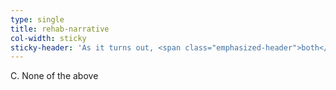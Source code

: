 ```yaml
---
type: single
title: rehab-narrative
col-width: sticky
sticky-header: 'As it turns out, <span class="emphasized-header">both</span> these answers are <span class="emphasized-header">incomplete</span>'
---
```


C. None of the above